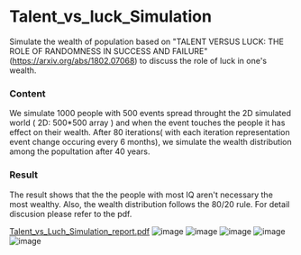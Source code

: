 # Talent_vs_luck_Simulation
Simulate the wealth of population based on "TALENT VERSUS LUCK: THE ROLE OF RANDOMNESS IN SUCCESS AND FAILURE"(https://arxiv.org/abs/1802.07068) to discuss the role of luck in one's wealth.

### Content
We simulate 1000 people with 500 events spread throught the 2D simulated world ( 2D: 500*500 array ) and when the event touches the people it has effect on their wealth. After 80 iterations( with each iteration representation event change occuring every 6 months), we simulate the wealth distribution among the popultation after 40 years.

### Result
The result shows that the the people with most IQ aren't necessary the most wealthy.
Also, the wealth distribution follows the 80/20 rule.
For detail discusion please refer to the pdf. 

[Talent_vs_Luch_Simulation_report.pdf](https://github.com/azonwu590/Talent_vs_luck_Simulation/files/14507900/Talent_vs_Luch_Simulation_report.pdf)
![image](https://github.com/azonwu590/Talent_vs_luck_Simulation/assets/150345836/8be28735-cdc2-4cea-ad65-fb90b96f6257)
![image](https://github.com/azonwu590/Talent_vs_luck_Simulation/assets/150345836/0a8d0bfe-8aad-4d30-8502-bc72353ddd08)
![image](https://github.com/azonwu590/Talent_vs_luck_Simulation/assets/150345836/0be731c6-9a4d-4139-acc7-4322e4e2b87e)
![image](https://github.com/azonwu590/Talent_vs_luck_Simulation/assets/150345836/cf0800f4-779e-41de-9254-cb1951735d59)
![image](https://github.com/azonwu590/Talent_vs_luck_Simulation/assets/150345836/8ccdf7e5-4892-497d-a1f1-52581076d4eb)
